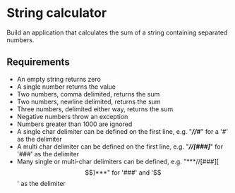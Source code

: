 # String calculator #
Build an application that calculates the sum of a string containing separated numbers.

## Requirements ##
- An empty string returns zero
- A single number returns the value
- Two numbers, comma delimited, returns the sum
- Two numbers, newline delimited, returns the sum
- Three numbers, delimited either way, returns the sum
- Negative numbers throw an exception
- Numbers greater than 1000 are ignored
- A single char delimiter can be defined on the first line, e.g. "***//#***" for a '#' as the delimiter
- A multi char delimiter can be defined on the first line, e.g. "***//[###]***" for '###' as the delimiter
- Many single or multi-char delimiters can be defined, e.g. "***//[###][$$]***" for '###' and '$$' as the delimiter